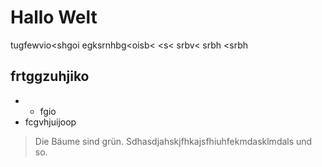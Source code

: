 # Hallo Welt

tugfewvio<shgoi
egksrnhbg<oisb<
<s<
srbv<
srbh
<srbh
## frtggzuhjiko

* * fgio
* fcgvhjuijoop
>Die Bäume sind grün.
Sdhasdjahskjfhkajsfhiuhfekmdasklmdals und so.
